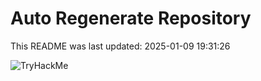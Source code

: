 # Auto Regenerate Repository

This README was last updated: 2025-01-09 19:31:26

 ![TryHackMe](https://tryhackme.com/badge/533634)